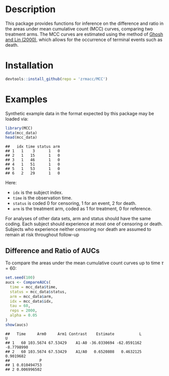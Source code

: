
# Description

This package provides functions for inference on the difference and ratio in the areas under mean cumulative count (MCC) curves, comparing two treatment arms. The MCC curves are estimated using the method of [Ghosh and Lin (2000)](https://onlinelibrary.wiley.com/doi/abs/10.1111/j.0006-341X.2000.00554.x), which allows for the occurrence of terminal events such as death. 

# Installation


```r
devtools::install_github(repo = 'zrmacc/MCC')
```

# Examples

Synthetic example data in the format expected by this package may be loaded via:


```r
library(MCC)
data(mcc_data)
head(mcc_data)
```

```
##   idx time status arm
## 1   1    3      1   0
## 2   1   15      1   0
## 3   1   46      1   0
## 4   1   51      1   0
## 5   1   53      1   0
## 6   2   29      1   0
```

Here: 

* `idx` is the subject index. 
* `time` is the observation time. 
* `status` is coded 0 for censoring, 1 for an event, 2 for death.
* `arm` is the treatment arm, coded as 1 for treatment, 0 for reference. 

For analyses of other data sets, arm and status should have the same coding. Each subject should experience at most one of censoring or death. Subjects who experience neither censoring nor death are assumed to remain at risk throughout follow-up 

## Difference and Ratio of AUCs

To compare the areas under the mean cumulative count curves up to time $\tau = 60$: 

```r
set.seed(100)
aucs <- CompareAUCs(
  time = mcc_data$time,
  status = mcc_data$status,
  arm = mcc_data$arm,
  idx = mcc_data$idx,
  tau = 60,
  reps = 2000,
  alpha = 0.05
)
show(aucs)
```

```
##   Time     Arm0     Arm1 Contrast    Estimate           L          U
## 1   60 103.5674 67.53429    A1-A0 -36.0330694 -62.0591162 -8.7798990
## 2   60 103.5674 67.53429    A1/A0   0.6520808   0.4632125  0.9019682
##             P
## 1 0.010494753
## 2 0.006996502
```
